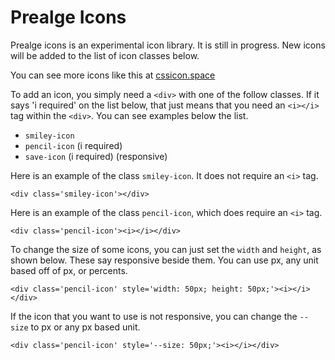 # Prealge Icons

Prealge icons is an experimental icon library. It is still in progress. New icons will be added to the list of icon classes below.

You can see more icons like this at [cssicon.space](cssicon.space)

To add an icon, you simply need a `<div>` with one of the follow classes. If it says 'i required' on the list below, that just means that you need an `<i></i>` tag within the `<div>`. You can see examples below the list.

 - `smiley-icon`
 - `pencil-icon` (i required)
 - `save-icon` (i required) (responsive)



Here is an example of the class `smiley-icon`. It does not require an `<i>` tag.

`<div class='smiley-icon'></div>`



Here is an example of the class `pencil-icon`, which does require an `<i>` tag.

`<div class='pencil-icon'><i></i></div>`


To change the size of some icons, you can just set the `width` and `height`, as shown below. These say responsive beside them. You can use px, any unit based off of px, or percents.

`<div class='pencil-icon' style='width: 50px; height: 50px;'><i></i></div>`

If the icon that you want to use is not responsive, you can change the `--size` to px or any px based unit.

`<div class='pencil-icon' style='--size: 50px;'><i></i></div>`
